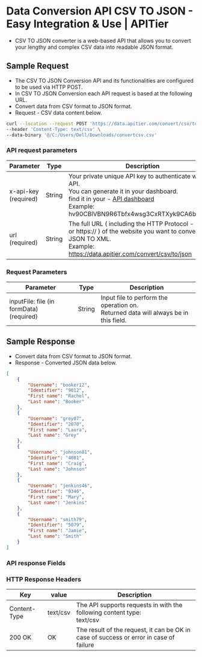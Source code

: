 # Data Conversion API CSV TO JSON - Easy Integration & Use | APITier

* CSV TO JSON converter is a web-based API that allows you to convert your lengthy and complex CSV data into readable JSON format. 

## Sample Request
* The CSV TO JSON Conversion API and its functionalities are configured to be used via HTTP POST.
* In CSV TO JSON Conversion each API request is based at the following URL.  
* Convert data from CSV format to JSON format.
* Request - CSV data content below.


```bash title="Example Curl Request" 
curl --location --request POST 'https://data.apitier.com/convert/csv/to/json?x-api-key=hv90CBlVBN9R6Tbfx4wsg3CxRTXyk9CA6bvx2f11' \
--header 'Content-Type: text/csv' \
--data-binary '@/C:/Users/Dell/Downloads/convertcsv.csv'
```


### API request parameters

| Parameter                      | Type                 |    Description                            |
| --------------------           | -------------------- | ---------------------------------------   |
| x-api-key (required)           | String               |Your private unique API key to authenticate with the API.<br />You can generate it in your dashboard.<br />find it in your - [API dashboard](https://www.apitier.com/api/conversion/data-conversion)<br />Example: hv90CBlVBN9R6Tbfx4wsg3CxRTXyk9CA6bvx2f11 |
|url (required)                  | String               |The full URL ( including the HTTP Protocol - http:// or https:// ) of the website you want to convert from JSON TO XML.  <br />Example: https://data.apitier.com/convert/csv/to/json     |


### Request Parameters

| Parameter                      | Type                 |    Description                            |
| --------------------           | -------------------- | ---------------------------------------   |
| inputFile: file (in formData) <br />(required) | String      |Input file to perform the operation on. <br />Returned data will always be in this field.   |



## Sample Response
* Convert data from CSV format to JSON format.
* Response - Converted JSON data below.

```json title="Example Response"
[
    {
        "Username": "booker12",
        "Identifier": "9012",
        "First name": "Rachel",
        "Last name": "Booker"
    },
    {
        "Username": "grey07",
        "Identifier": "2070",
        "First name": "Laura",
        "Last name": "Grey"
    },
    {
        "Username": "johnson81",
        "Identifier": "4081",
        "First name": "Craig",
        "Last name": "Johnson"
    },
    {
        "Username": "jenkins46",
        "Identifier": "9346",
        "First name": "Mary",
        "Last name": "Jenkins"
    },
    {
        "Username": "smith79",
        "Identifier": "5079",
        "First name": "Jamie",
        "Last name": "Smith"
    }
]
```

### API response Fields
### HTTP Response Headers

| Key                   | value                |    Description                            |
| --------------------  | -------------------- | ---------------------------------------   |
| Content-Type          | text/csv             | The API supports requests in with the following content type: <br /> text/csv|
| 200 OK                | OK                   | The result of the request, it can be OK in case of success or error in case of failure|


